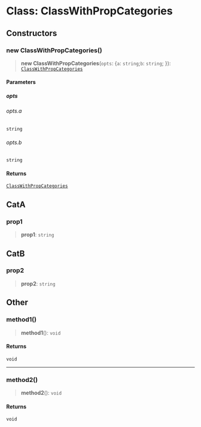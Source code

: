 # Class: ClassWithPropCategories

## Constructors

### new ClassWithPropCategories()

> **new ClassWithPropCategories**(`opts`: \{`a`: `string`;`b`: `string`; \}): [`ClassWithPropCategories`](ClassWithPropCategories.md)

#### Parameters

##### opts

###### opts.a

`string`

###### opts.b

`string`

#### Returns

[`ClassWithPropCategories`](ClassWithPropCategories.md)

## CatA

### prop1

> **prop1**: `string`

## CatB

### prop2

> **prop2**: `string`

## Other

### method1()

> **method1**(): `void`

#### Returns

`void`

***

### method2()

> **method2**(): `void`

#### Returns

`void`
